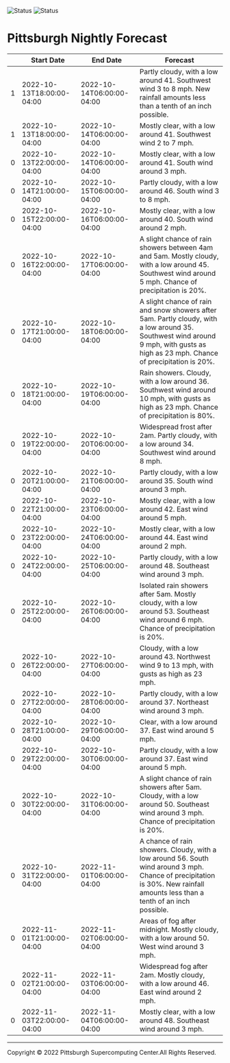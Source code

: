 ![Status](https://github.com/nataliepham6720/python-get-forecast/actions/workflows/build.yml/badge.svg)
![Status](https://github.com/nataliepham6720/python-get-forecast/actions/workflows/pretty.yml/badge.svg)
# Pittsburgh Nightly Forecast

|    | Start Date                | End Date                  | Forecast                                                                                                                                                                            |
|----|---------------------------|---------------------------|-------------------------------------------------------------------------------------------------------------------------------------------------------------------------------------|
|  1 | 2022-10-13T18:00:00-04:00 | 2022-10-14T06:00:00-04:00 | Partly cloudy, with a low around 41. Southwest wind 3 to 8 mph. New rainfall amounts less than a tenth of an inch possible.                                                         |
|  1 | 2022-10-13T18:00:00-04:00 | 2022-10-14T06:00:00-04:00 | Mostly clear, with a low around 41. Southwest wind 2 to 7 mph.                                                                                                                      |
|  0 | 2022-10-13T22:00:00-04:00 | 2022-10-14T06:00:00-04:00 | Mostly clear, with a low around 41. South wind around 3 mph.                                                                                                                        |
|  0 | 2022-10-14T21:00:00-04:00 | 2022-10-15T06:00:00-04:00 | Partly cloudy, with a low around 46. South wind 3 to 8 mph.                                                                                                                         |
|  0 | 2022-10-15T22:00:00-04:00 | 2022-10-16T06:00:00-04:00 | Mostly clear, with a low around 40. South wind around 2 mph.                                                                                                                        |
|  0 | 2022-10-16T22:00:00-04:00 | 2022-10-17T06:00:00-04:00 | A slight chance of rain showers between 4am and 5am. Mostly cloudy, with a low around 45. Southwest wind around 5 mph. Chance of precipitation is 20%.                              |
|  0 | 2022-10-17T21:00:00-04:00 | 2022-10-18T06:00:00-04:00 | A slight chance of rain and snow showers after 5am. Partly cloudy, with a low around 35. Southwest wind around 9 mph, with gusts as high as 23 mph. Chance of precipitation is 20%. |
|  0 | 2022-10-18T21:00:00-04:00 | 2022-10-19T06:00:00-04:00 | Rain showers. Cloudy, with a low around 36. Southwest wind around 10 mph, with gusts as high as 23 mph. Chance of precipitation is 80%.                                             |
|  0 | 2022-10-19T22:00:00-04:00 | 2022-10-20T06:00:00-04:00 | Widespread frost after 2am. Partly cloudy, with a low around 34. Southwest wind around 8 mph.                                                                                       |
|  0 | 2022-10-20T21:00:00-04:00 | 2022-10-21T06:00:00-04:00 | Partly cloudy, with a low around 35. South wind around 3 mph.                                                                                                                       |
|  0 | 2022-10-22T21:00:00-04:00 | 2022-10-23T06:00:00-04:00 | Mostly clear, with a low around 42. East wind around 5 mph.                                                                                                                         |
|  0 | 2022-10-23T22:00:00-04:00 | 2022-10-24T06:00:00-04:00 | Mostly clear, with a low around 44. East wind around 2 mph.                                                                                                                         |
|  0 | 2022-10-24T22:00:00-04:00 | 2022-10-25T06:00:00-04:00 | Partly cloudy, with a low around 48. Southeast wind around 3 mph.                                                                                                                   |
|  0 | 2022-10-25T22:00:00-04:00 | 2022-10-26T06:00:00-04:00 | Isolated rain showers after 5am. Mostly cloudy, with a low around 53. Southeast wind around 6 mph. Chance of precipitation is 20%.                                                  |
|  0 | 2022-10-26T22:00:00-04:00 | 2022-10-27T06:00:00-04:00 | Cloudy, with a low around 43. Northwest wind 9 to 13 mph, with gusts as high as 23 mph.                                                                                             |
|  0 | 2022-10-27T22:00:00-04:00 | 2022-10-28T06:00:00-04:00 | Partly cloudy, with a low around 37. Northeast wind around 3 mph.                                                                                                                   |
|  0 | 2022-10-28T21:00:00-04:00 | 2022-10-29T06:00:00-04:00 | Clear, with a low around 37. East wind around 5 mph.                                                                                                                                |
|  0 | 2022-10-29T22:00:00-04:00 | 2022-10-30T06:00:00-04:00 | Partly cloudy, with a low around 37. East wind around 5 mph.                                                                                                                        |
|  0 | 2022-10-30T22:00:00-04:00 | 2022-10-31T06:00:00-04:00 | A slight chance of rain showers after 5am. Cloudy, with a low around 50. Southeast wind around 3 mph. Chance of precipitation is 20%.                                               |
|  0 | 2022-10-31T22:00:00-04:00 | 2022-11-01T06:00:00-04:00 | A chance of rain showers. Cloudy, with a low around 56. South wind around 3 mph. Chance of precipitation is 30%. New rainfall amounts less than a tenth of an inch possible.        |
|  0 | 2022-11-01T21:00:00-04:00 | 2022-11-02T06:00:00-04:00 | Areas of fog after midnight. Mostly cloudy, with a low around 50. West wind around 3 mph.                                                                                           |
|  0 | 2022-11-02T21:00:00-04:00 | 2022-11-03T06:00:00-04:00 | Widespread fog after 2am. Mostly cloudy, with a low around 46. East wind around 2 mph.                                                                                              |
|  0 | 2022-11-03T22:00:00-04:00 | 2022-11-04T06:00:00-04:00 | Mostly clear, with a low around 48. Southeast wind around 3 mph.                                                                                                                    |

---
Copyright © 2022 Pittsburgh Supercomputing Center.All Rights Reserved.